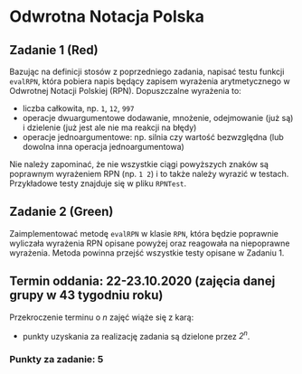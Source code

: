 # Odwrotna Notacja Polska

## Zadanie 1 (Red)
Bazując na definicji stosów z poprzedniego zadania,
napisać testu funkcji `evalRPN`, która pobiera napis będący zapisem wyrażenia arytmetycznego 
w Odwrotnej Notacji Polskiej (RPN). Dopuszczalne wyrażenia to:
- liczba całkowita, np. `1`, `12`, `997`
- operacje dwuargumentowe dodawanie, mnożenie, odejmowanie (już są) i dzielenie (już jest ale nie ma reakcji na błędy)
- operacje jednoargumentowe: np. silnia czy wartość bezwzględna (lub dowolna inna operacja jednoargumentowa)

Nie należy zapominać, że nie wszystkie ciągi powyższych znaków są poprawnym 
wyrażeniem RPN (np. `1 2`) i to także należy wyrazić w testach. 
Przykładowe testy znajduje się w pliku `RPNTest`.

## Zadanie 2 (Green)
Zaimplementować metodę `evalRPN` w klasie `RPN`, 
która będzie poprawnie wyliczała wyrażenia RPN opisane powyżej 
oraz reagowała na niepoprawne wyrażenia. Metoda powinna przejść wszystkie testy 
opisane w Zadaniu 1.

## Termin oddania: 22-23.10.2020 (zajęcia danej grupy w 43 tygodniu roku)
Przekroczenie terminu o *n* zajęć wiąże się z karą:
- punkty uzyskania za realizację zadania są dzielone przez *2<sup>n</sup>*.

### Punkty za zadanie: 5